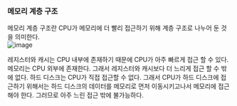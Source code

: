

### 메모리 계층 구조


메모리 계층 구조란 CPU가 메모리에 더 빨리 접근하기 위해 계층 구조로 나누어 둔 것을 의미한다. </br>
![image](https://upload.wikimedia.org/wikipedia/commons/thumb/c/c6/%EB%A9%94%EB%AA%A8%EB%A6%AC%EA%B3%84%EC%B8%B5%EA%B5%AC%EC%A1%B0%EA%B7%B8%EB%A6%BC1.png/330px-%EB%A9%94%EB%AA%A8%EB%A6%AC%EA%B3%84%EC%B8%B5%EA%B5%AC%EC%A1%B0%EA%B7%B8%EB%A6%BC1.png)

레지스터와 캐시는 CPU 내부에 존재하기 때문에 CPU가 아주 빠르게 접근 할 수 있다.
메모리는 CPU 외부에 존재한다. 그래서 레지스터와 캐시보다 더 느리게 접근 할 수 밖에 없다.
하드 디스크는 CPU가 직접 접근할 수 없다. 그래서 CPU가 하드 디스크에 접근하기 위해서는 하드 디스크의 데이터를 메모리로 먼저 이동시키고나서 메모리에 접근해야 한다.
그러므로 아주 느린 접근 밖에 불가능하다.
